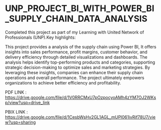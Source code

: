 # UNP_PROJECT_BI_WITH_POWER_BI_SUPPLY_CHAIN_DATA_ANALYSIS

Completed this project as part of my Learning with United Network of Professionals (UNP).Key highlights:

This project provides a analysis of the supply chain using Power BI, It offers insights into sales performance, profit margins, customer behavior, and delivery efficiency through detailed visualizations and dashboards. The analysis helps identify top-performing products and categories, supporting strategic decision-making to optimize sales and marketing strategies. By leveraging these insights, companies can enhance their supply chain operations and overall performance. The project ultimately empowers organizations to achieve better efficiency and profitability.

PDF LINK : https://drive.google.com/file/d/1V0RRCMxU7pOzpocyoAMh4zYM7OJ2WKsp/view?usp=drive_link

PBIX LINK : https://drive.google.com/file/d/1CesbWsHv2GL1AGL_mUPl061ivRif78U7/view?usp=sharing
